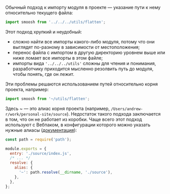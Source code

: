 Обычный подход к импорту модуля в проекте — указание пути к нему относительно текущего файла:


```js
import smoosh from '../../../utils/flatten';
```

Этот подход хрупкий и неудобный:

* сложно найти все импорты какого-либо модуля, потому что они выглядят по-разному в зависимости от местоположения;
* перенос файла с импортом в другую директорию уровнем выше или ниже ломает все импорты в этом файле;
* импорты вида `'../../../utils'` сложны для чтения и понимания, разработчику приходится мысленно резолвить путь до модуля, чтобы понять, где он лежит.

Эти проблемы решаются использованием путей относительно корня проекта, например:

```js
import smoosh from '~/utils/flatten';
```

Здесь ~ — это алиас корня проекта (например, `/Users/andrew-r/work/personal-site/source`). Недостаток такого подхода заключается в том, что он не работает из коробки. Чаще всего этот подход используют с Вебпаком, в конфигурации которого можно указать нужные алиасы ([документация](https://webpack.js.org/configuration/resolve/#resolve-alias)):

```js
const path = require('path');

module.exports = {
  entry: './source/index.js',
  /* ... */
  resolve: {
    alias: {
      '~': path.resolve(__dirname, './source'),
    },
  },
};
```
